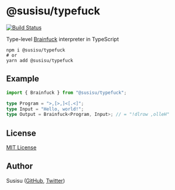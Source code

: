# @susisu/typefuck
[![Build Status](https://travis-ci.com/susisu/typefuck.svg?branch=master)](https://travis-ci.com/susisu/typefuck)

Type-level [Brainfuck](https://en.wikipedia.org/wiki/Brainfuck) interpreter in TypeScript

``` shell
npm i @susisu/typefuck
# or
yarn add @susisu/typefuck
```

## Example
``` typescript
import { Brainfuck } from "@susisu/typefuck";

type Program = ">,[>,]<[.<]";
type Input = "Hello, world!";
type Output = Brainfuck<Program, Input>; // = "!dlrow ,olleH"
```

## License
[MIT License](http://opensource.org/licenses/mit-license.php)

## Author
Susisu ([GitHub](https://github.com/susisu), [Twitter](https://twitter.com/susisu2413))
